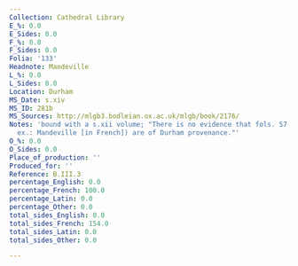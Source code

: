 ```yaml
---
Collection: Cathedral Library
E_%: 0.0
E_Sides: 0.0
F_%: 0.0
F_Sides: 0.0
Folia: '133'
Headnote: Mandeville
L_%: 0.0
L_Sides: 0.0
Location: Durham
MS_Date: s.xiv
MS_ID: 281b
MS_Sources: http://mlgb3.bodleian.ox.ac.uk/mlgb/book/2176/
Notes: 'bound with a s.xii volume; "There is no evidence that fols. 57-133 (s. xiv
  ex.: Mandeville [in French]) are of Durham provenance."'
O_%: 0.0
O_Sides: 0.0
Place_of_production: ''
Produced_for: ''
Reference: B.III.3
percentage_English: 0.0
percentage_French: 100.0
percentage_Latin: 0.0
percentage_Other: 0.0
total_sides_English: 0.0
total_sides_French: 154.0
total_sides_Latin: 0.0
total_sides_Other: 0.0

---
```

